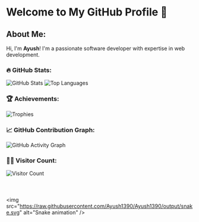 # Welcome to My GitHub Profile 👋

## About Me:
Hi, I'm **Ayush**! I'm a passionate software developer with expertise in web development.

### 🔥 GitHub Stats:
![GitHub Stats](https://github-readme-stats.vercel.app/api?username=Ayush1390&show_icons=true&theme=radical)
![Top Languages](https://github-readme-stats.vercel.app/api/top-langs/?username=Ayush1390&layout=compact&theme=radical)

### 🏆 Achievements:
![Trophies](https://github-profile-trophy.vercel.app/?username=Ayush1390&theme=onedark)

### 📈 GitHub Contribution Graph:
![GitHub Activity Graph](https://github-readme-activity-graph.vercel.app/graph?username=Ayush1390&theme=react-dark)


### 🧑‍💻 Visitor Count:
![Visitor Count](https://komarev.com/ghpvc/?username=Ayush1390&color=blue)
###
<br clear="both">

<img src="https://raw.githubusercontent.com/Ayush1390/Ayush1390/output/snake.svg" alt="Snake animation" />
###
